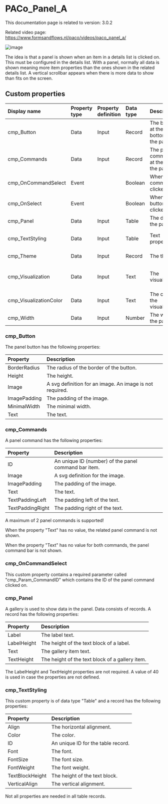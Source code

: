# PACo_Panel_A

This documentation page is related to version: 3.0.2

Related video page: https://www.formsandflows.nl/paco/videos/paco_panel_a/

![image](https://github.com/formsandflows/PACo/assets/35654198/ccde7a33-bbb7-429a-be97-37094da8ea76)

The idea is that a panel is shown when an item in a details list is clicked on. This must be configured in the details list. With a panel, normally all data is shown meaning more item properties than the ones shown in the related details list. A vertical scrollbar appears when there is more data to show than fits on the screen.

## Custom properties

| Display name | Property type | Property definition | Data type | Description | Memo
| :--- | :--- | :--- | :--- | :--- | :--- |
| cmp_Button | Data | Input | Record | The button at the bottom of the panel. | See the documention about cmp_Button below. |
| cmp_Commands | Data | Input | Record | The panel commands at the top of the panel. | See the documention about cmp_Commands below. |
| cmp_OnCommandSelect | Event | | Boolean | When a command is clicked on. | See the documention on cmp_OnCommandSelect below. |
| cmp_OnSelect | Event | | Boolean | When the button is clicked on. |
| cmp_Panel | Data | Input | Table | The data in the panel. | See the documention about cmp_Panel below. |
| cmp_TextStyling | Data | Input | Table | Text properties. | See the documention about cmp_TextStyling below. |
| cmp_Theme | Data | Input | Record | The theme. | See the documention on theming. |
| cmp_Visualization | Data | Input | Text | The visualization. | See the documention of PACo canvas component PACo_Visualization_A. |
| cmp_VisualizationColor | Data | Input | Text | The color of the visualization. | |
| cmp_Width | Data | Input | Number | The width of the panel. | |

### cmp_Button
The panel button has the following properties:

| Property | Description |
| :--- | :--- |
| BorderRadius | The radius of the border of the button. |
| Height | The height. |
| Image | A svg definition for an image. An image is not required. |
| ImagePadding | The padding of the image. |
| MinimalWidth | The minimal width. |
| Text | The text. |

### cmp_Commands
A panel command has the following properties:

| Property | Description |
| :--- | :--- |
| ID | An unique ID (number) of the panel command bar item. |
| Image | A svg definition for the image. |
| ImagePadding | The padding of the image. |
| Text | The text. |
| TextPaddingLeft | The padding left of the text. |
| TextPaddingRight | The padding right of the text. |

A maximum of 2 panel commands is supported!

When the property "Text" has no value, the related panel command is not shown.

When the property "Text" has no value for both commands, the panel command bar is not shown.

### cmp_OnCommandSelect
This custom property contains a required parameter called "cmp_Param_CommandID" which contains the ID of the panel command clicked on.

### cmp_Panel
A gallery is used to show data in the panel. Data consists of records. A record has the following properties:

| Property | Description |
| :--- | :--- |
| Label | The label text. |
| LabelHeight | The height of the text block of a label. |
| Text | The gallery item text. |
| TextHeight | The height of the text block of a gallery item. |

The LabelHeight and TextHeight properties are not required. A value of 40 is used in case the properties are not defined.

### cmp_TextStyling
This custom property is of data type "Table" and a record has the following properties:

| Property | Description |
| :--- | :--- |
| Align | The horizontal alignment. |
| Color | The color. |
| ID | An unique ID for the table record. |
| Font | The font. |
| FontSize | The font size. |
| FontWeight | The font weight. |
| TextBlockHeight | The height of the text block. |
| VerticalAlign | The vertical alignment. |

Not all properties are needed in all table records.
